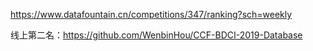 https://www.datafountain.cn/competitions/347/ranking?sch=weekly

线上第二名：https://github.com/WenbinHou/CCF-BDCI-2019-Database
